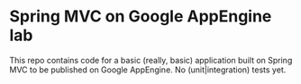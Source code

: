 Spring MVC on Google AppEngine lab
=========================

This repo contains code for a basic (really, basic) application built on Spring MVC to be published on Google AppEngine. No (unit|integration) tests yet.
